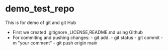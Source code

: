 # demo_test_repo
This is for demo of git and git Hub

- First we created .gitignore ,LICENSE,README.md using Github
- For commiting and pushing changes:
      - git add.
      - git status
      - git commit - m "your comment"
      - git push origin main

